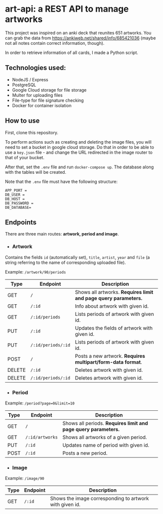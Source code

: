 # art-api: a REST API to manage artworks
This project was inspired on an anki deck that reunites 651 artworks. You can grab the data from https://ankiweb.net/shared/info/685421036 (maybe not all notes contain
correct information, though). 

In order to retrieve information of all cards, I made a Python script.

## Technologies used:
- NodeJS / Express
- PostgreSQL
- Google Cloud storage for file storage
- Multer for uploading files
- File-type for file signature checking
- Docker for container isolation

## How to use
First, clone this repository.

To perform actions such as creating and deleting the image files, you will need to set a bucket in google cloud storage. Do that in order to be able to use a `key.json` file - and change the URL redirected in the image router to that of your bucket. 

After that, set the `.env` file and run `docker-compose up`. The database along with the tables will be created.

Note that the `.env` file must have the following structure:

```
APP_PORT = 
DB_USER = 
DB_HOST =
DB_PASSWORD =
DB_DATABASE=
```
## Endpoints
There are three main routes: **artwork, period and image**. 
- ### Artwork
Contains the fields `id` (automatically set), `title`, `artist`, `year` and `file` (a string referring to the name of corresponding uploaded file).

Example: `/artwork/90/periods`

| Type   | Endpoint           | Description                                                                |
| ------ | ------------------ | -------------------------------------------------------------------------- |
| GET    | `/`                | Shows all artworks. **Requires limit and page query parameters.**          |
| GET    | `/:id `            | Info about artwork with given id.                                          |
| GET    | `/:id/periods`     | Lists periods of artwork with given id.                                    |
| PUT    | `/:id`             | Updates the fields of artwork with given id.                               |
| PUT    | `/:id/periods/:id` | Lists periods of artwork with given id.                                    |
| POST   | `/`                | Posts a new artwork. **Requires multipart/form-data format**.              |
| DELETE | `/:id`             | Deletes artwork with given id.                                             |
| DELETE | `/:id/periods/:id` | Deletes artwork with given id.                                             |


- ### Period
Example: `/period?page=0&limit=10`

| Type   | Endpoint           | Description                                                                |
| ------ | ------------------ | -------------------------------------------------------------------------- |
| GET    | `/`                | Shows all periods. **Requires limit and page query parameters.**           |
| GET    | `/:id/artworks`    | Shows all artworks of a given period.                                      |
| PUT    | `/:id `            | Updates name of period with given id.                                      |
| POST   | `/:id `            | Posts a new period.                                                        |


- ### Image
Example: `/image/90`

| Type   | Endpoint           | Description                                                                |
| ------ | ------------------ | -------------------------------------------------------------------------- |
| GET    | `/:id`             | Shows the image corresponding to artwork with given id.                    |
